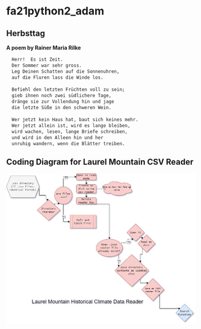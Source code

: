 # fa21python2_adam


## Herbsttag

**A poem by Rainer Maria Rilke**

      Herr!  Es ist Zeit.
      Der Sommer war sehr gross.
      Leg Deinen Schatten auf die Sonnenuhren,
      auf die Fluren lass die Winde los.
    
      Befiehl den letzten Früchten voll zu sein;
      gieb ihnen noch zwei südlichere Tage,
      dränge sie zur Vollendung hin und jage
      die letzte Süße in den schweren Wein.
      
      Wer jetzt kein Haus hat, baut sich keines mehr.
      Wer jetzt allein ist, wird es lange bleiben,
      wird wachen, lesen, lange Briefe schreiben,
      und wird in den Alleen hin und her
      unruhig wandern, wenn die Blätter treiben.

## Coding Diagram for Laurel Mountain CSV Reader

![Coding Diagram for Laurel Mountain CSV Reader](/img/LaurelMountainClimateReader-Brode.jpg "Diagram")


